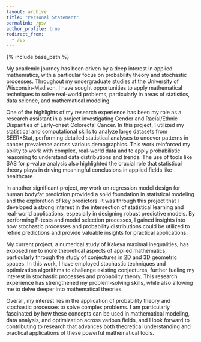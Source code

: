```yaml
---
layout: archive
title: "Personal Statement"
permalink: /ps/
author_profile: true
redirect_from:
  - /ps
---
```


{% include base_path %}

My academic journey has been driven by a deep interest in applied mathematics, with a particular focus on probability theory and stochastic processes. Throughout my undergraduate studies at the University of Wisconsin-Madison, I have sought opportunities to apply mathematical techniques to solve real-world problems, particularly in areas of statistics, data science, and mathematical modeling.

One of the highlights of my research experience has been my role as a research assistant in a project investigating Gender and Racial/Ethnic Disparities of Early-onset Colorectal Cancer. In this project, I utilized my statistical and computational skills to analyze large datasets from SEER*Stat, performing detailed statistical analyses to uncover patterns in cancer prevalence across various demographics. This work reinforced my ability to work with complex, real-world data and to apply probabilistic reasoning to understand data distributions and trends. The use of tools like SAS for p-value analysis also highlighted the crucial role that statistical theory plays in driving meaningful conclusions in applied fields like healthcare.

In another significant project, my work on regression model design for human bodyfat prediction provided a solid foundation in statistical modeling and the exploration of key predictors. It was through this project that I developed a strong interest in the intersection of statistical learning and real-world applications, especially in designing robust predictive models. By performing F-tests and model selection processes, I gained insights into how stochastic processes and probability distributions could be utilized to refine predictions and provide valuable insights for practical applications.

My current project, a numerical study of Kakeya maximal inequalities, has exposed me to more theoretical aspects of applied mathematics, particularly through the study of conjectures in 2D and 3D geometric spaces. In this work, I have employed stochastic techniques and optimization algorithms to challenge existing conjectures, further fueling my interest in stochastic processes and probability theory. This research experience has strengthened my problem-solving skills, while also allowing me to delve deeper into mathematical theories.

Overall, my interest lies in the application of probability theory and stochastic processes to solve complex problems. I am particularly fascinated by how these concepts can be used in mathematical modeling, data analysis, and optimization across various fields, and I look forward to contributing to research that advances both theoretical understanding and practical applications of these powerful mathematical tools.
